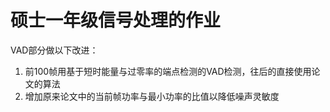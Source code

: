 # 硕士一年级信号处理的作业

VAD部分做以下改进：
1. 前100帧用基于短时能量与过零率的端点检测的VAD检测，往后的直接使用论文的算法
2. 增加原来论文中的当前帧功率与最小功率的比值以降低噪声灵敏度